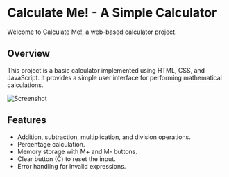 # Calculate Me! - A Simple Calculator

Welcome to Calculate Me!, a web-based calculator project.

## Overview

This project is a basic calculator implemented using HTML, CSS, and JavaScript. It provides a simple user interface for performing mathematical calculations.

![Screenshot](screenshot.png)

## Features

- Addition, subtraction, multiplication, and division operations.
- Percentage calculation.
- Memory storage with M+ and M- buttons.
- Clear button (C) to reset the input.
- Error handling for invalid expressions.
